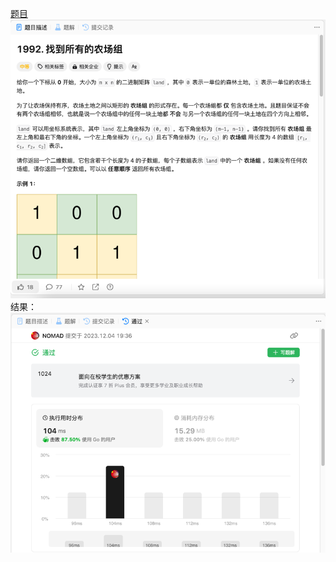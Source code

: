 [题目](https://leetcode.cn/problems/find-all-groups-of-farmland/description/)
![pic](img.png)
结果：
![pic](result.png)